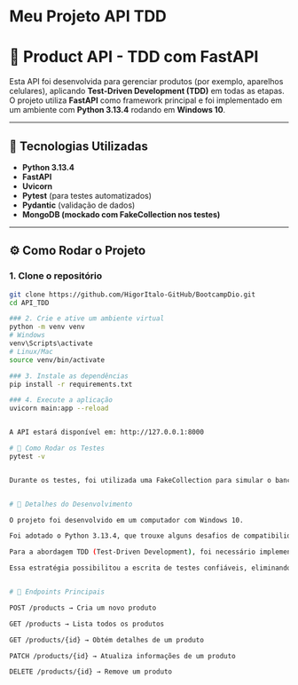 # Meu Projeto API TDD

# 🛒 Product API - TDD com FastAPI

Esta API foi desenvolvida para gerenciar produtos (por exemplo, aparelhos celulares), aplicando **Test-Driven Development (TDD)** em todas as etapas.  
O projeto utiliza **FastAPI** como framework principal e foi implementado em um ambiente com **Python 3.13.4** rodando em **Windows 10**.

---

## 🚀 Tecnologias Utilizadas
- **Python 3.13.4**
- **FastAPI**
- **Uvicorn**
- **Pytest** (para testes automatizados)
- **Pydantic** (validação de dados)
- **MongoDB (mockado com FakeCollection nos testes)**

---

## ⚙️ Como Rodar o Projeto

### 1. Clone o repositório
```bash
git clone https://github.com/HigorItalo-GitHub/BootcampDio.git
cd API_TDD

### 2. Crie e ative um ambiente virtual
python -m venv venv
# Windows
venv\Scripts\activate
# Linux/Mac
source venv/bin/activate

### 3. Instale as dependências
pip install -r requirements.txt

### 4. Execute a aplicação
uvicorn main:app --reload


A API estará disponível em: http://127.0.0.1:8000

# 🧪 Como Rodar os Testes
pytest -v


Durante os testes, foi utilizada uma FakeCollection para simular o banco de dados MongoDB, evitando dependências externas e garantindo a execução consistente dos testes.


# 📖 Detalhes do Desenvolvimento

O projeto foi desenvolvido em um computador com Windows 10.

Foi adotado o Python 3.13.4, que trouxe alguns desafios de compatibilidade inicial com bibliotecas.

Para a abordagem TDD (Test-Driven Development), foi necessário implementar uma classe chamada FakeCollection, que simula operações do MongoDB (insert_one, find_one, delete_one, etc.), garantindo testes unitários e funcionais sem a necessidade de um banco real.

Essa estratégia possibilitou a escrita de testes confiáveis, eliminando problemas relacionados a event loops e dependências externas.


# 📌 Endpoints Principais

POST /products → Cria um novo produto

GET /products → Lista todos os produtos

GET /products/{id} → Obtém detalhes de um produto

PATCH /products/{id} → Atualiza informações de um produto

DELETE /products/{id} → Remove um produto
